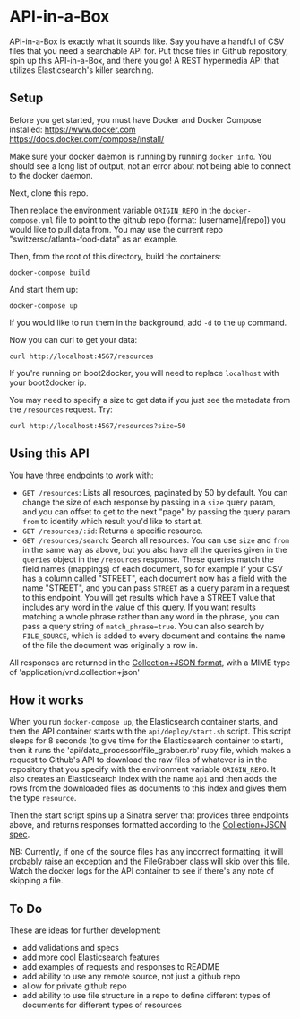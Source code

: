 # API-in-a-Box

API-in-a-Box is exactly what it sounds like. Say you have a handful of CSV files that you need a searchable API for. Put those files in Github repository, spin up this API-in-a-Box, and there you go! A REST hypermedia API that utilizes Elasticsearch's killer searching.

## Setup

Before you get started, you must have Docker and Docker Compose installed:
https://www.docker.com
https://docs.docker.com/compose/install/

Make sure your docker daemon is running by running `docker info`. You should see a long list of output, not an error about not being able to connect to the docker daemon.

Next, clone this repo. 

Then replace the environment variable `ORIGIN_REPO` in the `docker-compose.yml` file to point to the github repo (format: [username]/[repo]) you would like to pull data from. You may use the current repo "switzersc/atlanta-food-data" as an example.

Then, from the root of this directory, build the containers:

    docker-compose build

And start them up:

    docker-compose up

If you would like to run them in the background, add `-d` to the `up` command. 

Now you can curl to get your data:

    curl http://localhost:4567/resources
    
If you're running on boot2docker, you will need to replace `localhost` with your boot2docker ip.

You may need to specify a size to get data if you just see the metadata from the `/resources` request. Try:

    curl http://localhost:4567/resources?size=50


## Using this API

You have three endpoints to work with:

* `GET /resources`: Lists all resources, paginated by 50 by default. You can change the size of each response by passing in a `size` query param, and you can offset to get to the next "page" by passing the query param `from` to identify which result you'd like to start at.
* `GET /resources/:id`: Returns a specific resource.
* `GET /resources/search`: Search all resources. You can use `size` and `from` in the same way as above, but you also have all the queries given in the `queries` object in the `/resources` response. These queries match the field names (mappings) of each document, so for example if your CSV has a column called "STREET", each document now has a field with the name "STREET", and you can pass `STREET` as a query param in a request to this endpoint. You will get results which have a STREET value that includes any word in the value of this query. If you want results matching a whole phrase rather than any word in the phrase, you can pass a query string of `match_phrase=true`. You can also search by `FILE_SOURCE`, which is added to every document and contains the name of the file the document was originally a row in.

All responses are returned in the [Collection+JSON format](https://github.com/collection-json/spec), with a MIME type of 'application/vnd.collection+json'


## How it works

When you run `docker-compose up`, the Elasticsearch container starts, and then the API container starts with the `api/deploy/start.sh` script. This script sleeps for 8 seconds (to give time for the Elasticsearch container to start), then it runs the 'api/data_processor/file_grabber.rb' ruby file, which makes a request to Github's API to download the raw files of whatever is in the repository that you specify with the environment variable `ORIGIN_REPO`. It also creates an Elasticsearch index with the name `api` and then adds the rows from the downloaded files as documents to this index and gives them the type `resource`. 

Then the start script spins up a Sinatra server that provides three endpoints above, and returns responses formatted according to the [Collection+JSON spec](https://github.com/collection-json/spec). 

NB: Currently, if one of the source files has any incorrect formatting, it will probably raise an exception and the FileGrabber class will skip over this file. Watch the docker logs for the API container to see if there's any note of skipping a file. 


## To Do

These are ideas for further development:

* add validations and specs
* add more cool Elasticsearch features
* add examples of requests and responses to README
* add ability to use any remote source, not just a github repo
* allow for private github repo
* add ability to use file structure in a repo to define different types of documents for different types of resources
